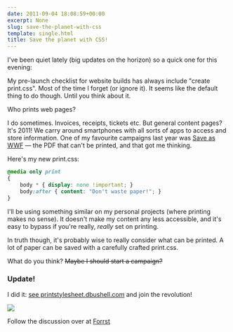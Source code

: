 ```yaml
---
date: 2011-09-04 18:08:59+00:00
excerpt: None
slug: save-the-planet-with-css
template: single.html
title: Save the planet with CSS!
---
```


I've been quiet lately (big updates on the horizon) so a quick one for this evening:

My pre-launch checklist for website builds has always include "create print.css". Most of the time I forget (or ignore it). It seems like the default thing to do though. Until you think about it.

Who prints web pages?

I do sometimes. Invoices, receipts, tickets etc. But general content pages? It's 2011! We carry around smartphones with all sorts of apps to access and store information. One of my favourite campaigns last year was [Save as WWF](http://www.saveaswwf.com/en/) — the PDF that can't be printed, and that got me thinking.

Here's my new print.css:

````css
@media only print
{
	body * { display: none !important; }
	body:after { content: "Don't waste paper!"; }
}
````

I'll be using something similar on my personal projects (where printing makes no sense). It doesn't make my content any less accessible, and it's easy to bypass if you're really, _really_ set on printing.

In truth though, it's probably wise to really consider what can be printed. A lot of paper can be saved with a carefully crafted print.css.

What do you think? <del>Maybe I should start a campaign?</del>


### Update!


I did it: [see printstylesheet.dbushell.com](http://printstylesheet.dbushell.com) and join the revolution!

[![](/images/2011/09/printcss.png)](http://printstylesheet.dbushell.com/)

Follow the discussion over at [Forrst](http://forr.st/~wah)
